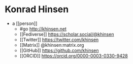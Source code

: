 # Konrad Hinsen

-   a [[person]]
    -   #go http://khinsen.net
    -   [[Fediverse]] https://scholar.social/@khinsen
    -   [[Twitter]] https://twitter.com/khinsen
    -   [[Matrix]] @khinsen:matrix.org
    -   [[GitHub]] https://github.com/khinsen
    -   [[ORCID]] https://orcid.org/0000-0003-0330-9428


